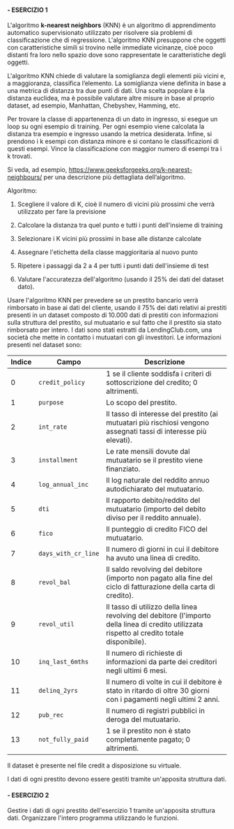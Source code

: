 #### - ESERCIZIO 1
L'algoritmo **k-nearest neighbors** (KNN) è un algoritmo di apprendimento automatico supervisionato utilizzato per risolvere sia problemi di classificazione che di regressione. L'algoritmo KNN presuppone che oggetti con caratteristiche simili si trovino nelle immediate vicinanze, cioè poco distanti fra loro nello spazio dove sono rappresentate le caratteristiche degli oggetti.

L'algoritmo KNN chiede di valutare la somiglianza degli elementi più vicini e, a maggioranza, classifica l’elemento. La somiglianza viene definita in base a una metrica di distanza tra due punti di dati. Una scelta popolare è la distanza euclidea, ma è possibile valutare altre misure in base al proprio dataset, ad esempio, Manhattan, Chebyshev, Hamming, etc.

Per trovare la classe di appartenenza di un dato in ingresso, si esegue un loop su ogni esempio di training. Per ogni esempio viene calcolata la distanza tra esempio e ingresso usando la metrica desiderata. Infine, si prendono i k esempi con distanza minore e si contano le classificazioni di questi esempi. Vince la classificazione con maggior numero di esempi tra i k trovati.

Si veda, ad esempio, https://www.geeksforgeeks.org/k-nearest-neighbours/ per una descrizione più dettagliata dell’algoritmo.

Algoritmo:

1. Scegliere il valore di K, cioè il numero di vicini più prossimi che verrà utilizzato per fare la previsione

2. Calcolare la distanza tra quel punto e tutti i punti dell'insieme di training

3. Selezionare i K vicini più prossimi in base alle distanze calcolate

4. Assegnare l'etichetta della classe maggioritaria al nuovo punto

5. Ripetere i passaggi da 2 a 4 per tutti i punti dati dell'insieme di test

6. Valutare l'accuratezza dell'algoritmo (usando il 25% dei dati del dataset dato).

Usare l'algoritmo KNN per prevedere se un prestito bancario verrà rimborsato in base ai dati del cliente, usando il 75% dei dati relativi ai prestiti presenti in un dataset composto di 10.000 dati di prestiti con informazioni sulla struttura del prestito, sul mutuatario e sul fatto che il prestito sia stato rimborsato per intero. I dati sono stati estratti da LendingClub.com, una società che mette in contatto i mutuatari con gli investitori. Le informazioni presenti nel dataset sono:

| Indice | Campo             | Descrizione                                                                                                                                   |
|--------|-------------------|-----------------------------------------------------------------------------------------------------------------------------------------------|
| 0      | `credit_policy`     | 1 se il cliente soddisfa i criteri di sottoscrizione del credito; 0 altrimenti.                                                               |
| 1      | `purpose`           | Lo scopo del prestito.                                                                                                                        |
| 2      | `int_rate`          | Il tasso di interesse del prestito (ai mutuatari più rischiosi vengono assegnati tassi di interesse più elevati).                             |
| 3      | `installment`       | Le rate mensili dovute dal mutuatario se il prestito viene finanziato.                                                                        |
| 4      | `log_annual_inc`    | Il log naturale del reddito annuo autodichiarato del mutuatario.                                                                              |
| 5      | `dti`               | Il rapporto debito/reddito del mutuatario (importo del debito diviso per il reddito annuale).                                                 |
| 6      | `fico`              | Il punteggio di credito FICO del mutuatario.                                                                                                  |
| 7      | `days_with_cr_line` | Il numero di giorni in cui il debitore ha avuto una linea di credito.                                                                         |
| 8      | `revol_bal`         | Il saldo revolving del debitore (importo non pagato alla fine del ciclo di fatturazione della carta di credito).                              |
| 9      | `revol_util`        | Il tasso di utilizzo della linea revolving del debitore (l'importo della linea di credito utilizzata rispetto al credito totale disponibile). |
| 10     | `inq_last_6mths`    | Il numero di richieste di informazioni da parte dei creditori negli ultimi 6 mesi.                                                            |
| 11     | `delinq_2yrs`       | Il numero di volte in cui il debitore è stato in ritardo di oltre 30 giorni con i pagamenti negli ultimi 2 anni.                              |
| 12     | `pub_rec`           | Il numero di registri pubblici in deroga del mutuatario.                                                                                      |
| 13     | `not_fully_paid`    | 1 se il prestito non è stato completamente pagato; 0 altrimenti.                                                                              |

Il dataset è presente nel file credit a disposizione su virtuale.

I dati di ogni prestito devono essere gestiti tramite un'apposita struttura dati.


#### - ESERCIZIO 2
Gestire i dati di ogni prestito dell'esercizio 1 tramite un'apposita struttura dati. Organizzare l'intero programma utilizzando le funzioni.
